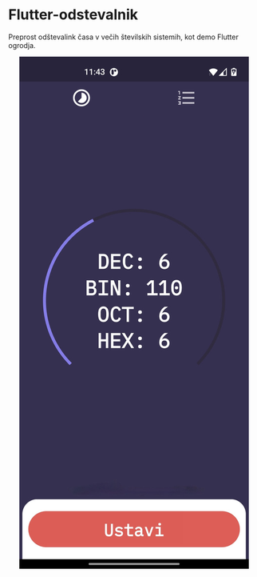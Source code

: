 # Flutter-odstevalnik
Preprost odštevalink časa v večih številskih sistemih, kot demo Flutter ogrodja.

<p align="center">
  <img src="/screenshots/screenshot.jpg">
</p>
